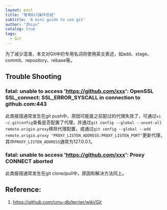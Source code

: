 ```yaml
---
layout: post
title: "常用Git操作总结"
subtitle: 'A mini guide to use git'
author: "Zhiyu"
catalog: true
tags:
  - Git
---
```

为了减少混淆，本文对Git中的专用名词将使用英文表述，如add、stage、commit、repository、rebase等。
## Trouble Shooting
### fatal: unable to access 'https://github.com/xxx': OpenSSL SSL_connect: SSL_ERROR_SYSCALL in connection to github.com:443
此类报错通常发生在git push中，原因可能是之前配过的代理失效了，可通过`vi ~/.gitconfig`查看是否配置了代理，并通过`git config --global --unset-all remote.origin.proxy`移除代理配置，或通过`git config --global --add remote.origin.proxy "PROXY_LISTEN_ADDRESS:PROXY_LISTEN_PORT"`更新代理，其中`PROXY_LISTEN_ADDRESS`通常为127.0.0.1。
### fatal: unable to access 'https://github.com/xxx': Proxy CONNECT aborted
此类报错通常发生在git clone/pull中，原因和解决方法同上。

## Reference:
1. https://github.com/cmu-db/terrier/wiki/Git

